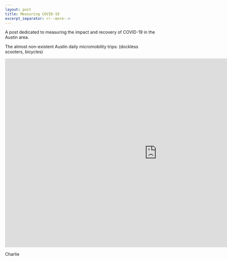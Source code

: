 ```yaml
---
layout: post
title: Measuring COVID-19
excerpt_separator: <!--more-->
---
```


A post dedicated to measuring the impact and recovery of COVID-19 in the Austin area. 

<!--more-->

The almost non-existent Austin daily micromobility trips: (dockless scooters, bicycles)

<iframe src="https://data.austintexas.gov/dataset/Last-55-days-Mircomobility-Trips/uvsi-h52g/embed?width=1000&height=625" width="1000" height="625" style="border:0; padding: 0; margin: 0;"></iframe>


Charlie